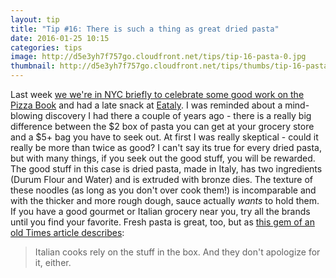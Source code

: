 ```yaml
---
layout: tip
title: "Tip #16: There is such a thing as great dried pasta"
date: 2016-01-25 10:15
categories: tips
image: http://d5e3yh7f757go.cloudfront.net/tips/tip-16-pasta-0.jpg
thumbnail: http://d5e3yh7f757go.cloudfront.net/tips/thumbs/tip-16-pasta-0.jpg
---
```

Last week [we we're in NYC briefly to celebrate some good work on the Pizza Book](https://twitter.com/mrb_bk/status/690363976123858945) and had a late snack at [Eataly](https://www.eataly.com/). I was reminded about a mind-blowing discovery I had there a couple of years ago - there is a really big difference between the $2 box of pasta you can get at your grocery store and a $5+ bag you have to seek out. At first I was really skeptical - could it really be more than twice as good? I can't say its true for every dried pasta, but with many things, if you seek out the good stuff, you will be rewarded. The good stuff in this case is dried pasta, made in Italy, has two ingredients (Durum Flour and Water) and is extruded with bronze dies. The texture of these noodles (as long as you don't over cook them!) is incomparable and with the thicker and more rough dough, sauce actually _wants_ to hold them. If you have a good gourmet or Italian grocery near you, try all the brands until you find your favorite. Fresh pasta is great, too, but as [this gem of an old Times article describes](http://www.nytimes.com/1997/09/17/dining/italy-truth-about-pasta-italians-know-that-less-more-call-for-return-basics.html?pagewanted=all):

> Italian cooks rely on the stuff in the box. And they don't apologize for it, either.